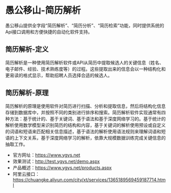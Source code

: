 # 愚公移山-简历解析
愚公移山提供全字段“简历解析”、“简历分析”、“简历检索”功能，同时提供系统的Api接口调用和方便快捷的自动化软件支持。
  
## 简历解析-定义  
简历解析是一种使用简历解析软件或API从简历中提取候选人的关键信息（姓名、电子邮件、经验、技术熟练度等）的过程。这些提取出来的信息会以一种结构化和更易读的格式显示，帮助招聘人员选择合适的候选人。  
## 简历解析-原理  
简历解析的原理是使用软件对简历进行扫描、分析和提取信息，然后将结构化信息存储到数据库中，并按照不同的类别进行排序和搜索。简历解析软件实现通常有四种方法：基于统计的、基于关键词、基于语法和基于深度网络学习的。基于统计的解析使用数学模型来识别简历的结构和内容，基于关键词的解析使用预设或自定义的词语和短语来匹配相关信息描述，基于语法的解析使用语法规则来理解词语和短语的上下文关系，基于深度网络学习的解析，依靠大规模数据训练完成关键信息的抽取工作。
- 官方网址：https://www.ygys.net  
- 效果测试：http://test.ygys.net/demo.aspx  
- 产品概述：https://www.ygys.net/products.aspx  
- 阿里云接口：https://chuangke.aliyun.com/city/xt/services/1365189569459187714.html
